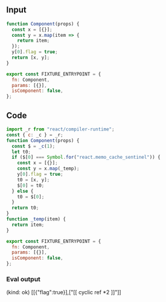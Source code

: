 
## Input

```javascript
function Component(props) {
  const x = [{}];
  const y = x.map(item => {
    return item;
  });
  y[0].flag = true;
  return [x, y];
}

export const FIXTURE_ENTRYPOINT = {
  fn: Component,
  params: [{}],
  isComponent: false,
};

```

## Code

```javascript
import _r from "react/compiler-runtime";
const { c: _c } = _r;
function Component(props) {
  const $ = _c(1);
  let t0;
  if ($[0] === Symbol.for("react.memo_cache_sentinel")) {
    const x = [{}];
    const y = x.map(_temp);
    y[0].flag = true;
    t0 = [x, y];
    $[0] = t0;
  } else {
    t0 = $[0];
  }
  return t0;
}
function _temp(item) {
  return item;
}

export const FIXTURE_ENTRYPOINT = {
  fn: Component,
  params: [{}],
  isComponent: false,
};

```
      
### Eval output
(kind: ok) [[{"flag":true}],["[[ cyclic ref *2 ]]"]]